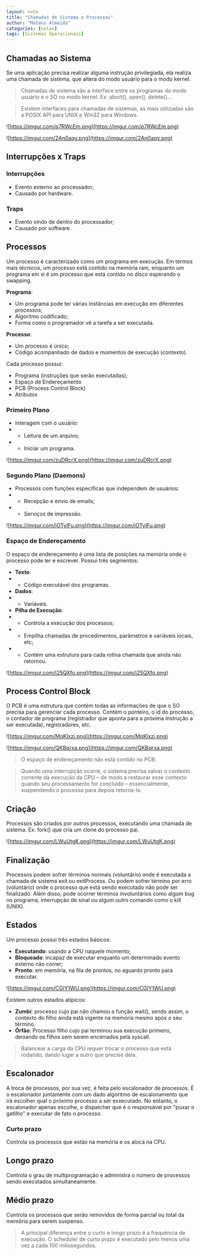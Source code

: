 ```yaml
---
layout: note
title: "Chamadas de Sistema e Processos"
author: "Mateus Almeida"
categories: [notas]
tags: [Sistemas Operacionais]
---
```


## Chamadas ao Sistema
Se uma aplicação precisa realizar alguma instrução privilegiada, ela realiza uma chamada de sistema, que altera do modo usuário para o modo kernel.

>Chamadas de sistema são a interface entre os programas do modo usuário e o SO no modo kernel. Ex: abort(), open(), delete()...

>Existem interfaces para chamadas de sistemas, as mais utilizadas são a POSIX API para UNIX e Win32 para Windows.

![https://imgur.com/p7RWcEm.png](https://imgur.com/p7RWcEm.png)

![https://imgur.com/2An0aqy.png](https://imgur.com/2An0aqy.png)

## Interrupções x Traps

### Interrupções
- Evento externo ao processador;
- Causado por hardware.

### Traps
- Evento vindo de dentro do processador;
- Causado por software.

## Processos
Um processo é caracterizado como um programa em execução. Em termos mais técnicos, um processo está contido na memória ram, enquanto um programa em si é um processo que está contido no disco esperando o swapping.

**Programa**:
- Um programa pode ter várias instâncias em execução em diferentes processos;
- Algoritmo codificado;
- Forma como o programador vê a tarefa a ser executada.

**Processo**:
- Um processo é único;
- Código acompanhado de dados e momentos de execução (contexto).

Cada processo possui:
- Programa (instruções que serão executadas);
- Espaço de Endereçamento
- PCB (Process Control Block)
- Atributos

### Primeiro Plano
- Interagem com o usuário:
- - Leitura de um arquivo;
- - Iniciar um programa.

![https://imgur.com/zuDRcrX.png](https://imgur.com/zuDRcrX.png)

### Segundo Plano (Daemons)
- Processos com funções específicas que independem de usuários:
- - Recepção e envio de emails;
- - Serviços de impressão.

![https://imgur.com/iOTyIFu.png](https://imgur.com/iOTyIFu.png)

### Espaço de Endereçamento
O espaço de endereçamento é uma lista de posições na memória onde o processo pode ler e escrever. Possui três segmentos:

- **Texto**:
- - Código executável dos programas.
- **Dados**:
- - Variáveis.
- **Pilha de Execução**:
- - Controla a execução dos processos;
- - Empilha chamadas de procedimentos, parâmetros e variáveis locais, etc;
- - Contém uma estrutura para cada rotina chamada que ainda não retornou.

![https://imgur.com/i25QXfo.png](https://imgur.com/i25QXfo.png)

## Process Control Block

O PCB é uma estrutura que contém todas as informações de que o SO precisa para gerenciar cada processo. Contém o ponteiro, o id do processo, o contador de programa (registrador que aponta para a próxima instrução a ser executada), registradores, etc.

![https://imgur.com/MqKlxzi.png](https://imgur.com/MqKlxzi.png)

![https://imgur.com/QKBqrxa.png](https://imgur.com/QKBqrxa.png)

>O espaço de endereçamento não está contido no PCB.

>Quando uma interrupção ocorre, o sistema precisa salvar o contexto corrente da execução da CPU – de modo a restaurar esse contexto quando seu processamento for concluído – essencialmente, suspendendo o processo para depois retorna-lo.

## Criação
Processos são criados por outros processos, executando uma chamada de sistema. Ex: fork() que cria um clone do processo pai.

![https://imgur.com/LWuUtgK.png](https://imgur.com/LWuUtgK.png)

## Finalização
Processos podem sofrer términos normais (voluntário) onde é executada a chamada de sistema exit ou exitProcess. Ou podem sofrer término por erro (voluntário) onde o processo que está sendo executado não pode ser finalizado. Além disso, pode ocorrer términos involuntários como algum bug no programa, interrupção de sinal ou algum outro comando como o kill (UNIX).

## Estados
Um processo possui três estados básicos:
- **Executando**: usando a CPU naquele momento;
- **Bloqueado**: incapaz de executar enquanto um determinado evento externo não correr;
- **Pronto**: em memória, na fila de prontos, no aguardo pronto para executar.

![https://imgur.com/CGIY1WU.png](https://imgur.com/CGIY1WU.png)

Existem outros estados atípicos:
- **Zumbi**: processo cujo pai não chamou a função wait(), sendo assim, o contexto do filho ainda está vigente na memória mesmo após o seu término.
- **Órfão**: Processo filho cujo pai terminou sua execução primeiro, deixando os filhos sem serem encerrados pela syscall.

>Balancear a carga da CPU requer trocar o processo que está rodando, dando lugar a outro que precise dela.

## Escalonador
A troca de processos, por sua vez, é feita pelo escalonador de processos. É o escalonador juntamente com um dado algoritmo de escalonamento que irá escolher qual o próximo processo a ser exxecutado. No entanto, o escalonador apenas escolhe, o dispatcher que é o responsável por "puxar o gatilho" e executar de fato o processo.

### Curto prazo
Controla os processos que estão na memória e os aloca na CPU.

## Longo prazo
Controla o grau de multiprogramação e administra o número de processos sendo executados simultaneamente.

## Médio prazo
Controla os processos que serão removidos de forma parcial ou total da memória para serem suspenso.

>A principal diferença entre o curto e longo prazo é a frequência de execução. O scheduler de curto prazo é executado pelo menos uma vez a cada 100 milissegundos.
